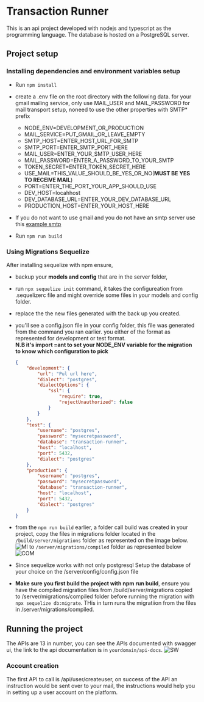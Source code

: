 # Transaction Runner

This is an api project developed with nodejs and typescript as the programming language. The database is hosted on a PostgreSQL server. 

## Project setup
### Installing dependencies and environment variables setup
- Run  `npm install`
- create a .env file on the root directory with the following data. for your gmail mailing service, only use MAIL_USER and MAIL_PASSWORD for mail transport setup, noneed to use the other properties with SMTP* prefix

    - NODE_ENV=DEVELOPMENT_OR_PRODUCTION
    - MAIL_SERVICE=PUT_GMAIL_OR_LEAVE_EMPTY
    - SMTP_HOST=ENTER_HOST_URL_FOR_SMTP
    - SMTP_PORT=ENTER_SMTP_PORT_HERE
    - MAIL_USER=ENTER_YOUR_SMTP_USER_HERE
    - MAIL_PASSWORD=ENTER_A_PASSWORD_TO_YOUR_SMTP
    - TOKEN_SECRET=ENTER_TOKEN_SECRET_HERE
    - USE_MAIL=THIS_VALUE_SHOULD_BE_YES_OR_NO(**MUST BE YES TO RECEIVE MAIL**)
    - PORT=ENTER_THE_PORT_YOUR_APP_SHOULD_USE
    - DEV_HOST=locahhost
    - DEV_DATABASE_URL=ENTER_YOUR_DEV_DATABASE_URL
    - PRODUCTION_HOST=ENTER_YOUR_HOST_HERE
- If you do not want to use gmail and you do not have an smtp server use this [example smtp](https://nodemailer.com/about/#example) 
- Run `npm run build`

### Using Migrations Sequelize
After installing sequelize with npm ensure, 
- backup your **models and config** that are in the server folder, 
- run `npx sequelize init` command, it takes the configureation from .sequelizerc file and might override some files in your models and config folder. 
- replace the the new files generated with the back up you created.
- you'll see a config.json file in your config folder, this file was generated from the command you ran earlier. you either of the format as represented for development or test format. \
**N.B it's import =ant to set your NODE_ENV variable for the migration to know which configuration to pick**
    ```JSON
    { 
        "development": {
            "url": "Pul url here",
            "dialect": "postgres",
            "dialectOptions": {
                "ssl": {
                    "require": true,
                    "rejectUnauthorized": false
                }
            }
        },
        "test": {
            "username": "postgres",
            "password": "mysecretpassword",
            "database": "transaction-runner",
            "host": "localhost",
            "port": 5432,
            "dialect": "postgres"
        },
        "production": {
            "username": "postgres",
            "password": "mysecretpassword",
            "database": "transaction-runner",
            "host": "localhost",
            "port": 5432,
            "dialect": "postgres"
        }
  }
  ```

- from the `npm run build` earlier, a folder call build was created in your project, copy the files in migrations folder located in the `/build/server/migrations` folder as represented on the image below.
![MI](buildversionofmigrations.png) to `/server/migrations/compiled` folder
as represented below  
![COM](compiledfolder.png)
- Since sequelize works with not only postgresql Setup the database of your choice on the /server/config/config.json file
- **Make sure you first build the project with npm run build**, ensure you have the compiled migration files from /build/server/migrations copied to /server/migrations/compiled folder before running the migration with `npx sequelize db:migrate`. THis in turn runs the migratiion from the files in /server/migrations/compiled.

## Running the project
The APIs are 13 in number, you can see the APIs documented with swagger ui, the link to the api documentation is in `yourdomain/api-docs`. 
![SW](SWAGGERUI.png)
### Account creation
The first API to call is /api/user/createuser, on success of the API an instruction would be sent over to your mail, the instructions would help you in setting up a user account on the platform.
